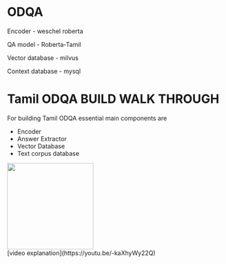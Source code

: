 # ODQA

Encoder - weschel roberta

QA model - Roberta-Tamil

Vector database - milvus

Context database - mysql


# Tamil ODQA BUILD WALK THROUGH
  For building Tamil ODQA essential main components are
  - Encoder
  - Answer Extractor
  - Vector Database
  - Text corpus database
 
 
<img src="https://github.com/AswiN-7/ODQA/assets/60695838/76fb6eb8-8156-4fec-b04b-358a2e40ac24" width=200px height=200px>
<br>
[video explanation](https://youtu.be/-kaXhyWy22Q)
